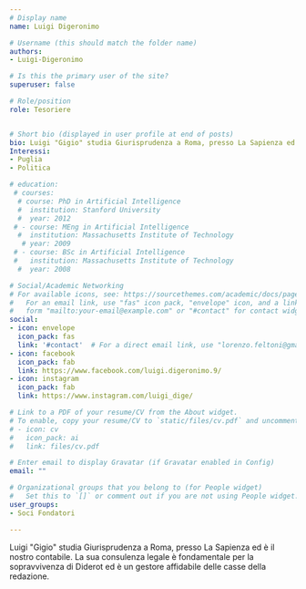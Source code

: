 ```yaml
---
# Display name
name: Luigi Digeronimo

# Username (this should match the folder name)
authors:
- Luigi-Digeronimo

# Is this the primary user of the site?
superuser: false

# Role/position
role: Tesoriere


# Short bio (displayed in user profile at end of posts)
bio: Luigi "Gigio" studia Giurisprudenza a Roma, presso La Sapienza ed e il nostro contabile. La sua consulenza legale e fondamentale per la sopravvivenza di Diderot ed e un gestore affidabile delle casse della redazione.
Interessi:
- Puglia
- Politica

# education:
 # courses:
  # course: PhD in Artificial Intelligence
  #  institution: Stanford University
  #  year: 2012
 # - course: MEng in Artificial Intelligence
  #  institution: Massachusetts Institute of Technology
   # year: 2009
 # - course: BSc in Artificial Intelligence
 #   institution: Massachusetts Institute of Technology
  #  year: 2008

# Social/Academic Networking
# For available icons, see: https://sourcethemes.com/academic/docs/page-builder/#icons
#   For an email link, use "fas" icon pack, "envelope" icon, and a link in the
#   form "mailto:your-email@example.com" or "#contact" for contact widget.
social:
- icon: envelope
  icon_pack: fas
  link: '#contact'  # For a direct email link, use "lorenzo.feltoni@gmail.com".
- icon: facebook
  icon_pack: fab
  link: https://www.facebook.com/luigi.digeronimo.9/
- icon: instagram
  icon_pack: fab
  link: https://www.instagram.com/luigi_dige/

# Link to a PDF of your resume/CV from the About widget.
# To enable, copy your resume/CV to `static/files/cv.pdf` and uncomment the lines below.
# - icon: cv
#   icon_pack: ai
#   link: files/cv.pdf

# Enter email to display Gravatar (if Gravatar enabled in Config)
email: ""

# Organizational groups that you belong to (for People widget)
#   Set this to `[]` or comment out if you are not using People widget.
user_groups:
- Soci Fondatori

---
```

Luigi "Gigio" studia Giurisprudenza a Roma, presso La Sapienza ed è il nostro contabile. La sua consulenza legale è fondamentale per la sopravvivenza di Diderot ed è un gestore affidabile delle casse della redazione.
